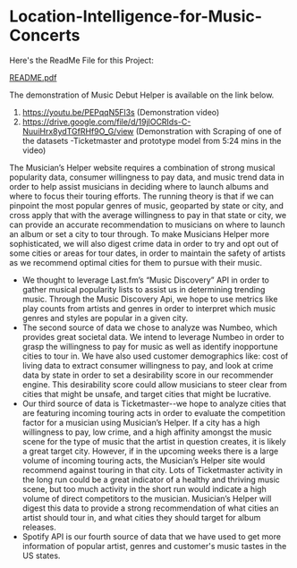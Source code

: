 # Location-Intelligence-for-Music-Concerts
Here's the ReadMe File for this Project:


[README.pdf](README.pdf)


The demonstration of Music Debut Helper is available on the link below.
1. https://youtu.be/PEPqqN5Fl3s (Demonstration video)
2. https://drive.google.com/file/d/19jlOCRIds-C-NuuiHrx8ydTGfRHf9O_G/view (Demonstration
with Scraping of one of the datasets -Ticketmaster and prototype model from 5:24 mins in the
video)

The Musician’s Helper website requires a combination of strong musical popularity data, consumer willingness to pay data, and music trend data in order to help assist musicians in deciding where to launch albums and where to focus their touring efforts. The running theory is that if we can pinpoint the most popular genres of music, geoparted by state or city, and cross apply that with the average willingness to pay in that state or city, we can provide an accurate recommendation to musicians on where to launch an album or set a city to tour through. To make Musicians Helper more sophisticated, we will also digest crime data in order to try and opt out of some cities or areas for tour dates, in order to maintain the safety of artists as we recommend optimal cities for them to pursue with their music.
- We thought to leverage Last.fm’s “Music Discovery” API in order to gather musical popularity lists to assist us in determining trending music. Through the Music Discovery Api, we hope to use metrics like play counts from artists and genres in order to interpret which music genres and styles are popular in a given city.
- The second source of data we chose to analyze was Numbeo, which provides great societal data. We intend to leverage Numbeo in order to grasp the willingness to pay for music as well as identify inopportune cities to tour in. We have also used customer demographics like: cost of living data to extract consumer willingness to pay, and look at crime data by state in order to set a desirability score in our recommender engine. This desirability score could allow musicians to steer clear from cities that might be unsafe, and target cities that might be lucrative.
- Our third source of data is Ticketmaster--we hope to analyze cities that are featuring incoming touring acts in order to evaluate the competition factor for a musician using Musician’s Helper. If a city has a high willingness to pay, low crime, and a high affinity amongst the music scene for the type of music that the artist in question creates, it is likely a great target city. However, if in the upcoming weeks there is a large volume of incoming touring acts, the Musician’s Helper site would recommend against touring in that city. Lots of Ticketmaster activity in the long run could be a great indicator of a healthy and thriving music scene, but too much activity in the short run would indicate a high volume of direct competitors to the musician. Musician’s Helper will digest this data to provide a strong recommendation of what cities an artist should tour in, and what cities they should target for album releases.
- Spotify API is our fourth source of data that we have used to get more information of popular artist, genres and customer's music tastes in the US states.
